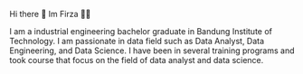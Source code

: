 Hi there :wave: Im Firza 🧑🏻

I am a industrial engineering bachelor graduate in Bandung Institute of Technology.
I am passionate in data field such as Data Analyst, Data Engineering, and Data Science.
I have been in several training programs and took course that focus on the field of data analyst and data science.
